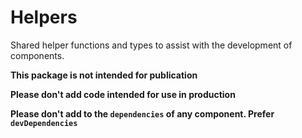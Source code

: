 # Helpers

Shared helper functions and types to assist with the development of components.

**This package is not intended for publication**

**Please don't add code intended for use in production**

**Please don't add to the `dependencies` of any component. Prefer `devDependencies`**
